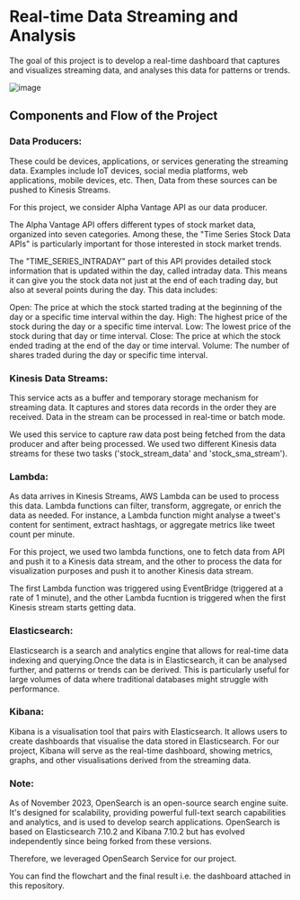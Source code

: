 # Real-time Data Streaming and Analysis

The goal of this project is to develop a  real-time dashboard that captures and visualizes streaming data, and analyses this data for patterns or trends. 

![image](https://github.com/mariapoulose94/real_time_data_streaming_and_analysis/assets/63960112/f39327af-aeb8-40f9-b9b2-adc7cb12c22a)

## Components and Flow of the Project

### Data Producers:

These could be devices, applications, or services generating the streaming data. Examples include IoT devices, social media platforms, web applications, mobile devices, etc. Then, Data from these sources can be pushed to Kinesis Streams.

For this project, we consider Alpha Vantage API as our data producer. 

The Alpha Vantage API offers different types of stock market data, organized into seven categories. Among these, the "Time Series Stock Data APIs" is particularly important for those interested in stock market trends.

The "TIME_SERIES_INTRADAY" part of this API provides detailed stock information that is updated within the day, called intraday data. This means it can give you the stock data not just at the end of each trading day, but also at several points during the day. This data includes:

Open: The price at which the stock started trading at the beginning of the day or a specific time interval within the day.
High: The highest price of the stock during the day or a specific time interval.
Low: The lowest price of the stock during that day or time interval.
Close: The price at which the stock ended trading at the end of the day or time interval.
Volume: The number of shares traded during the day or specific time interval.

### Kinesis Data Streams:

This service acts as a buffer and temporary storage mechanism for streaming data. It captures and stores data records in the order they are received.
Data in the stream can be processed in real-time or batch mode. 

We used this service to capture raw data post being fetched from the data producer and after being processed. We used two different Kinesis data streams for these two tasks ('stock_stream_data' and 'stock_sma_stream').

### Lambda:

As data arrives in Kinesis Streams, AWS Lambda can be used to process this data. Lambda functions can filter, transform, aggregate, or enrich the data as needed.
For instance, a Lambda function might analyse a tweet's content for sentiment, extract hashtags, or aggregate metrics like tweet count per minute. 

For this project, we used two lambda functions, one to fetch data from API and push it to a Kinesis data stream, and the other to process the data for visualization purposes and push it to another Kinesis data stream.

The first Lambda function was triggered using EventBridge (triggered at a rate of 1 minute), and the other Lambda fucntion is triggered when the first Kinesis stream starts getting data.

### Elasticsearch:
Elasticsearch is a search and analytics engine that allows for real-time data indexing and querying.Once the data is in Elasticsearch, it can be analysed further, and patterns or trends can be derived. This is particularly useful for large volumes of data where traditional databases might struggle with performance.

### Kibana:
Kibana is a visualisation tool that pairs with Elasticsearch. It allows users to create dashboards that visualise the data stored in Elasticsearch.
For our project, Kibana will serve as the real-time dashboard, showing metrics, graphs, and other visualisations derived from the streaming data.

### Note: 
As of November 2023, OpenSearch is an open-source search engine suite. It's designed for scalability, providing powerful full-text search capabilities and analytics, and is used to develop search applications. OpenSearch is based on Elasticsearch 7.10.2 and Kibana 7.10.2 but has evolved independently since being forked from these versions.

Therefore, we leveraged OpenSearch Service for our project.

You can find the flowchart and the final result i.e. the dashboard attached in this repository.



